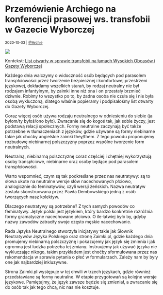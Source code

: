# Przemówienie Archiego na konferencji prasowej ws. transfobii w Gazecie Wyborczej

<small>2020-10-03 | [@Archie](/@Archie)</small>

![](/img-local/blog/lobby-lgbt-wyborcza.jpg)

Kontekst: [List otwarty w sprawie transfobii na łamach Wysokich Obcasów i Gazety Wyborczej](https://lobby.lgbt/aktualnosci/ogloszenia/list-otwarty-do-wysokich-obcasow-i-gazety-wyborczej/)

Każdego dnia walczymy o widoczność osób będących pod parasolem transpłciowości przez tworzenie bezpiecznej
i komfortowej przestrzeni językowej, dokładamy wszelkich starań, by rodzaj neutralny nie był rodzajem infantylnym,
by zaimki inne niż ona i on przestały brzmieć dziwnie. Robimy to wszystko po to,
by żadna osoba nie czuła się i nie była osobą wykluczoną,
dlatego właśnie popieramy i podpisałośmy list otwarty do Gazety Wyborczej. 

Coraz więcej osób używa rodzaju neutralnego w odniesieniu do siebie (ja byłom/ty byłoś/ono było).
Zwracanie się do kogoś tak, jak sobie życzy, jest podstawą relacji społecznych.
Formy neutralne zaczynają być także potrzebne w tłumaczeniach z języków,
gdzie używane są formy niebinarne takie jak choćby angielskie zaimki they/them.
Z tego powodu proponujemy rozbudowę niebinarnej polszczyzny poprzez wspólne tworzenie form neutralnych.

Neutralną, niebinarną polszczyznę coraz częściej i chętniej wykorzystują osoby transpłciowe,
niebinarne oraz osoby będące pod parasolem transpłciowości.  

Warto wspomnieć, czym są tak podkreślane przez nas neutratywy: są to słowa ukute na neutralne wersje
słów nacechowanych płciowo, analogicznie do feminatywów, czyli wersji żeńskich.
Nazwa neutratyw została skonstruowana przez Pawła Dembowskiego jedną z osób tworzących nasz kolektyw. 

Dlaczego neutratywy są potrzebne? Z tych samych powodów co feminatywy. Język polski jest językiem,
który bardzo konkretnie rozróżnia formy gramatyczne nacechowane płciowo. O ile łatwiej było by,
gdyby nazwy zawodów zatraciły swoje często męskie nacechowanie. 

Rada Języka Neutralnego stworzyła inicjatywy takie jak Słownik Neutratywów Języka Polskiego
oraz stronę Zaimki.pl, gdzie każdego dnia promujemy niebinarną polszczyznę i pokazujemy jak język się zmienia
i jak ogromna jest ludzka potrzeba tej zmiany. Instruujemy jak używać języka nie wykluczając nikogo,
takim przykładem jest choćby sformułowana przez nas rekomendacja w sprawie pytania o płeć w formularzach.
Zależy nam by były one jak najbardziej inkluzywne. 

Strona Zaimki.pl występuje w tej chwili w trzech językach, gdzie również przedstawiane są formy neutralne.
W etapie przygotowań są kolejne wersje językowe. Pamiętajmy, że język zawsze będzie się zmieniał,
a zwracanie się do osób tak jak tego chcą, nic nas nie kosztuje.
